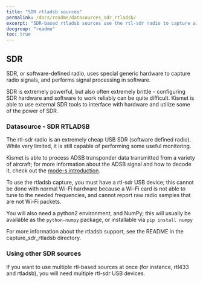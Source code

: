 ```yaml
---
title: "SDR rtladsb sources"
permalink: /docs/readme/datasources_sdr_rtladsb/
excerpt: "SDR-based rtladsb sources use the rtl-sdr radio to capture airplane ADSB/Mode-S location and telemetry packets."
docgroup: "readme"
toc: true
---
```


## SDR
SDR, or software-defined radio, uses special generic hardware to capture radio signals, and performs signal processing in software.

SDR is extremely powerful, but also often extremely brittle - configuring SDR hardware and software to work reliably can be quite difficult.  Kismet is able to use external SDR tools to interface with hardware and utilize some of the power of SDR.

### Datasource - SDR RTLADSB
The rtl-sdr radio is an extremely cheap USB SDR (software defined radio).  While very limited, it is still capable of performing some useful monitoring.

Kismet is able to process ADSB transponder data transmitted from a variety of aircraft; for more information about the ADSB signal and how to decode it, check out the [mode-s introduction](https://mode-s.org/decode/adsb/introduction.html).

To use the rtladsb capture, you must have a rtl-sdr USB device; this cannot be done with normal Wi-Fi hardware because a Wi-Fi card is not able to tune to the needed frequencies, and cannot report raw radio samples that are not Wi-Fi packets.

You will also need a python2 environment, and NumPy; this will usually be available as the `python-numpy` package, or installable via `pip install numpy`

For more information about the rtladsb support, see the README in the capture_sdr_rtladsb directory.

### Using other SDR sources
If you want to use multiple rtl-based sources at once (for instance, rtl433 and rtladsb), you will need multiple rtl-sdr USB devices.
